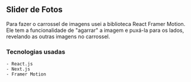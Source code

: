 ## Slider de Fotos
Para fazer o carrossel de imagens usei a biblioteca React Framer Motion. Ele tem a funcionalidade de "agarrar" a imagem e puxá-la para os lados, revelando as outras imagens no carrossel.

### Tecnologias usadas
    - React.js
    - Next.js
    - Framer Motion
